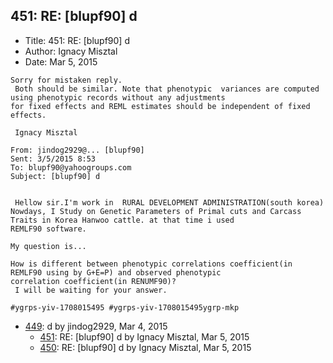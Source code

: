 ## 451: RE: [blupf90] d

- Title: 451: RE: [blupf90] d
- Author: Ignacy Misztal
- Date: Mar 5, 2015

```
Sorry for mistaken reply.
 Both should be similar. Note that phenotypic  variances are computed using phenotypic records without any adjustments
for fixed effects and REML estimates should be independent of fixed effects.

 Ignacy Misztal

From: jindog2929@... [blupf90]
Sent: ‎3/‎5/‎2015 8:53
To: blupf90@yahoogroups.com
Subject: [blupf90] d


 Hellow sir.I'm work in  RURAL DEVELOPMENT ADMINISTRATION(south korea)
Nowdays, I Study on Genetic Parameters of Primal cuts and Carcass Traits in Korea Hanwoo cattle. at that time i used
REMLF90 software. 

My question is...

How is different between phenotypic correlations coefficient(in REMLF90 using by G+E=P) and observed phenotypic
correlation coefficient(in RENUMF90)?
 I will be waiting for your answer.

#ygrps-yiv-1708015495 #ygrps-yiv-1708015495ygrp-mkp

```

- [449](0449.md): d by jindog2929, Mar 4, 2015
    - [451](0451.md): RE: [blupf90] d by Ignacy Misztal, Mar 5, 2015
    - [450](0450.md): RE: [blupf90] d by Ignacy Misztal, Mar 5, 2015
